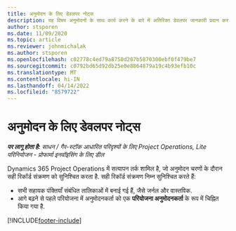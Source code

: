 ```yaml
---
title: अनुमोदन के लिए डेवलपर नोट्स
description: यह विषय अनुमोदनों के साथ कार्य करने के बारे में अतिरिक्त डेवलपर जानकारी प्रदान करता है.
author: stsporen
ms.date: 11/09/2020
ms.topic: article
ms.reviewer: johnmichalak
ms.author: stsporen
ms.openlocfilehash: c02778c4ed79a8750d207b5870300ebf0f479be7
ms.sourcegitcommit: c0792bd65d92db25e0e8864879a19c4b93efb10c
ms.translationtype: MT
ms.contentlocale: hi-IN
ms.lasthandoff: 04/14/2022
ms.locfileid: "8579722"
---
```

# <a name="developer-notes-for-approvals"></a>अनुमोदन के लिए डेवलपर नोट्स

_**पर लागू होता है:** साधन / गैर-स्टॉक आधारित परिदृश्यों के लिए Project Operations, Lite परिनियोजन - प्रोफार्मा इनवॉइसिंग के लिए डील_

Dynamics 365 Project Operations में सत्यापन तर्क शामिल है, जो अनुमोदन चरणों के दौरान सही रिकॉर्ड संक्रमण को सुनिश्चित करता है. सही रिकॉर्ड संक्रमण निम्न सुनिश्चित करते हैं: 

  - सभी सहायक पंक्तियाँ संबंधित तालिकाओं में बनाई गई हैं, जैसे जर्नल और वास्तविक.
  - आगे बढ़ने से पहले परियोजना में अनुमोदनकर्ता को एक **परियोजना अनुमोदनकर्ता** के रूप में चिह्नित किया गया है.


[!INCLUDE[footer-include](../includes/footer-banner.md)]